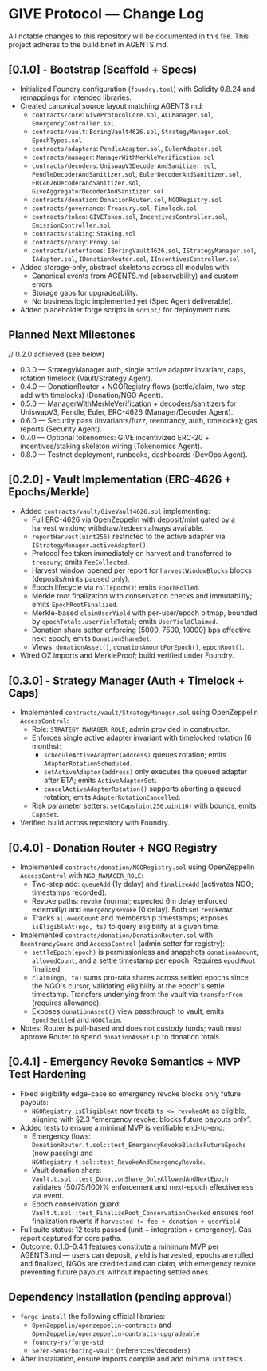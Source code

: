 # GIVE Protocol — Change Log

All notable changes to this repository will be documented in this file. This project adheres to the build brief in AGENTS.md.

## [0.1.0] - Bootstrap (Scaffold + Specs)
- Initialized Foundry configuration (`foundry.toml`) with Solidity 0.8.24 and remappings for intended libraries.
- Created canonical source layout matching AGENTS.md:
  - `contracts/core`: `GiveProtocolCore.sol`, `ACLManager.sol`, `EmergencyController.sol`
  - `contracts/vault`: `BoringVault4626.sol`, `StrategyManager.sol`, `EpochTypes.sol`
  - `contracts/adapters`: `PendleAdapter.sol`, `EulerAdapter.sol`
  - `contracts/manager`: `ManagerWithMerkleVerification.sol`
  - `contracts/decoders`: `UniswapV3DecoderAndSanitizer.sol`, `PendleDecoderAndSanitizer.sol`, `EulerDecoderAndSanitizer.sol`, `ERC4626DecoderAndSanitizer.sol`, `GiveAggregatorDecoderAndSanitizer.sol`
  - `contracts/donation`: `DonationRouter.sol`, `NGORegistry.sol`
  - `contracts/governance`: `Treasury.sol`, `Timelock.sol`
  - `contracts/token`: `GIVEToken.sol`, `IncentivesController.sol`, `EmissionController.sol`
  - `contracts/staking`: `Staking.sol`
  - `contracts/proxy`: `Proxy.sol`
  - `contracts/interfaces`: `IBoringVault4626.sol`, `IStrategyManager.sol`, `IAdapter.sol`, `IDonationRouter.sol`, `IIncentivesController.sol`
- Added storage-only, abstract skeletons across all modules with:
  - Canonical events from AGENTS.md (observability) and custom errors.
  - Storage gaps for upgradeability.
  - No business logic implemented yet (Spec Agent deliverable).
- Added placeholder forge scripts in `script/` for deployment runs.

## Planned Next Milestones
// 0.2.0 achieved (see below)
- 0.3.0 — StrategyManager auth, single active adapter invariant, caps, rotation timelock (Vault/Strategy Agent).
- 0.4.0 — DonationRouter + NGORegistry flows (settle/claim, two-step add with timelocks) (Donation/NGO Agent).
- 0.5.0 — ManagerWithMerkleVerification + decoders/sanitizers for UniswapV3, Pendle, Euler, ERC-4626 (Manager/Decoder Agent).
- 0.6.0 — Security pass (invariants/fuzz, reentrancy, auth, timelocks); gas reports (Security Agent).
- 0.7.0 — Optional tokenomics: GIVE incentivized ERC-20 + incentives/staking skeleton wiring (Tokenomics Agent).
- 0.8.0 — Testnet deployment, runbooks, dashboards (DevOps Agent).

## [0.2.0] - Vault Implementation (ERC-4626 + Epochs/Merkle)
- Added `contracts/vault/GiveVault4626.sol` implementing:
  - Full ERC-4626 via OpenZeppelin with deposit/mint gated by a harvest window; withdraw/redeem always available.
  - `reportHarvest(uint256)` restricted to the active adapter via `IStrategyManager.activeAdapter()`.
  - Protocol fee taken immediately on harvest and transferred to `treasury`; emits `FeeCollected`.
  - Harvest window opened per report for `harvestWindowBlocks` blocks (deposits/mints paused only).
  - Epoch lifecycle via `rollEpoch()`; emits `EpochRolled`.
  - Merkle root finalization with conservation checks and immutability; emits `EpochRootFinalized`.
  - Merkle-based `claimUserYield` with per-user/epoch bitmap, bounded by `epochTotals.userYieldTotal`; emits `UserYieldClaimed`.
  - Donation share setter enforcing {5000, 7500, 10000} bps effective next epoch; emits `DonationShareSet`.
  - Views: `donationAsset()`, `donationAmountForEpoch()`, `epochRoot()`.
- Wired OZ imports and MerkleProof; build verified under Foundry.

## [0.3.0] - Strategy Manager (Auth + Timelock + Caps)
- Implemented `contracts/vault/StrategyManager.sol` using OpenZeppelin `AccessControl`:
  - Role: `STRATEGY_MANAGER_ROLE`; admin provided in constructor.
  - Enforces single active adapter invariant with timelocked rotation (6 months):
    - `scheduleActiveAdapter(address)` queues rotation; emits `AdapterRotationScheduled`.
    - `setActiveAdapter(address)` only executes the queued adapter after ETA; emits `ActiveAdapterSet`.
    - `cancelActiveAdapterRotation()` supports aborting a queued rotation; emits `AdapterRotationCancelled`.
  - Risk parameter setters: `setCaps(uint256,uint16)` with bounds, emits `CapsSet`.
- Verified build across repository with Foundry.

## [0.4.0] - Donation Router + NGO Registry
- Implemented `contracts/donation/NGORegistry.sol` using OpenZeppelin `AccessControl` with `NGO_MANAGER_ROLE`:
  - Two-step add: `queueAdd` (1y delay) and `finalizeAdd` (activates NGO; timestamps recorded).
  - Revoke paths: `revoke` (normal; expected 6m delay enforced externally) and `emergencyRevoke` (0 delay). Both set `revokedAt`.
  - Tracks `allowedCount` and membership timestamps; exposes `isEligibleAt(ngo, ts)` to query eligibility at a given time.
- Implemented `contracts/donation/DonationRouter.sol` with `ReentrancyGuard` and `AccessControl` (admin setter for registry):
  - `settleEpoch(epoch)` is permissionless and snapshots `donationAmount`, `allowedCount`, and a settle timestamp per epoch. Requires `epochRoot` finalized.
  - `claim(ngo, to)` sums pro-rata shares across settled epochs since the NGO's cursor, validating eligibility at the epoch's settle timestamp. Transfers underlying from the vault via `transferFrom` (requires allowance).
  - Exposes `donationAsset()` view passthrough to vault; emits `EpochSettled` and `NGOClaim`.
- Notes: Router is pull-based and does not custody funds; vault must approve Router to spend `donationAsset` up to donation totals.

## [0.4.1] - Emergency Revoke Semantics + MVP Test Hardening
- Fixed eligibility edge-case so emergency revoke blocks only future payouts:
  - `NGORegistry.isEligibleAt` now treats `ts <= revokedAt` as eligible, aligning with §2.3 “emergency revoke: blocks future payouts only”.
- Added tests to ensure a minimal MVP is verifiable end-to-end:
  - Emergency flows: `DonationRouter.t.sol::test_EmergencyRevokeBlocksFutureEpochs` (now passing) and `NGORegistry.t.sol::test_RevokeAndEmergencyRevoke`.
  - Vault donation share: `Vault.t.sol::test_DonationShare_OnlyAllowedAndNextEpoch` validates {50/75/100}% enforcement and next-epoch effectiveness via event.
  - Epoch conservation guard: `Vault.t.sol::test_FinalizeRoot_ConservationChecked` ensures root finalization reverts if `harvested != fee + donation + userYield`.
- Full suite status: 12 tests passed (unit + integration + emergency). Gas report captured for core paths.
- Outcome: 0.1.0–0.4.1 features constitute a minimum MVP per AGENTS.md — users can deposit, yield is harvested, epochs are rolled and finalized, NGOs are credited and can claim, with emergency revoke preventing future payouts without impacting settled ones.

## Dependency Installation (pending approval)
- `forge install` the following official libraries:
  - `OpenZeppelin/openzeppelin-contracts` and `OpenZeppelin/openzeppelin-contracts-upgradeable`
  - `foundry-rs/forge-std`
  - `Se7en-Seas/boring-vault` (references/decoders)
- After installation, ensure imports compile and add minimal unit tests.
